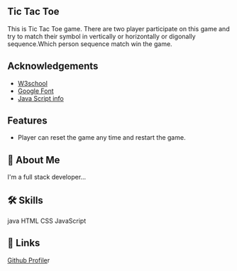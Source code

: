 ## Tic Tac Toe

This is Tic Tac Toe game.
There are two player participate on this game and try to match their symbol in
vertically or horizontally or digonally sequence.Which person sequence match win the game.  




## Acknowledgements

 - [W3school](https://www.w3schools.com/)
 - [Google Font](https://fonts.googleapis.com)
 - [Java Script info](https://javascript.info/)

  
## Features

- Player can reset the game any time and restart the game.
 


  
## 🚀 About Me
I'm a full stack developer...

  
## 🛠 Skills
java
HTML
CSS
JavaScript


  
## 🔗 Links
[Github Profile](https://github.com/ravichaudhary111)r

